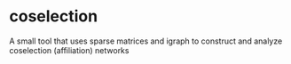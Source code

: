 # coselection
A small tool that uses sparse matrices and igraph to construct and analyze coselection (affiliation) networks
